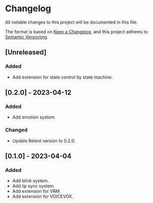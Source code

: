 # Changelog

All notable changes to this project will be documented in this file.

The format is based on [Keep a Changelog](https://keepachangelog.com/en/1.0.0/),
and this project adheres to [Semantic Versioning](https://semver.org/spec/v2.0.0.html).

## [Unreleased]

### Added

- Add extension for state control by state machine.

## [0.2.0] - 2023-04-12

### Added

- Add emotion system.

### Changed

- Update Relent version to 0.2.0.

## [0.1.0] - 2023-04-04

### Added

- Add blink system.
- Add lip sync system.
- Add extension for VRM.
- Add extension for VOICEVOX.